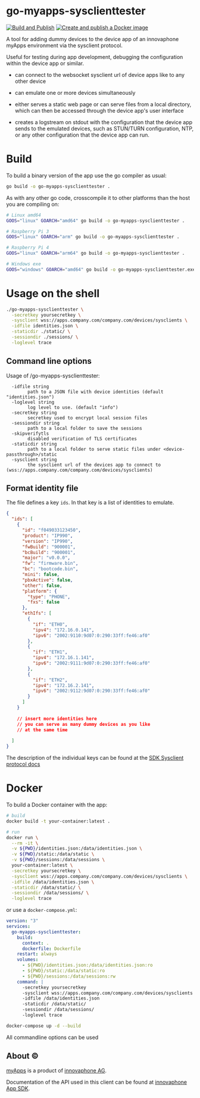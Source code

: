 # go-myapps-sysclienttester

[![Build and Publish](https://github.com/ricoschulte/sysclienttester/actions/workflows/main.yaml/badge.svg?branch=main)](https://github.com/ricoschulte/sysclienttester/actions/workflows/main.yaml)
[![Create and publish a Docker image](https://github.com/cyberdinge/sysclienttester/actions/workflows/container.yaml/badge.svg)](https://github.com/ricoschulte/sysclienttester/actions/workflows/container.yaml)

A tool for adding dummy devices to the device app of an innovaphone myApps environment via the sysclient protocol.

Useful for testing during app development, debugging the configuration within the device app or similar.



- can connect to the websocket sysclient url of device apps like to any other device

- can emulate one or more devices simultaneously

- either serves a static web page or can serve files from a local directory, which can then be accessed through the device app's user interface

- creates a logstream on stdout with the configuration that the device app sends to the emulated devices, such as STUN/TURN configuration, NTP, or any other configuration that the device app can run.

# Build

To build a binary version of the app use the go compiler as usual:

``` BASH
go build -o go-myapps-sysclienttester .
```

As with any other go code, crosscompile it to other platforms than the host you are compiling on:

``` BASH
# Linux amd64
GOOS="linux" GOARCH="amd64" go build -o go-myapps-sysclienttester .

# Raspberry Pi 3
GOOS="linux" GOARCH="arm" go build -o go-myapps-sysclienttester .

# Raspberry Pi 4 
GOOS="linux" GOARCH="arm64" go build -o go-myapps-sysclienttester .

# Windows exe
GOOS="windows" GOARCH="amd64" go build -o go-myapps-sysclienttester.exe .
```

# Usage on the shell

``` BASH
./go-myapps-sysclienttester \
  -secretkey yoursecretkey \
  -sysclient wss://apps.company.com/company.com/devices/sysclients \
  -idfile identities.json \
  -staticdir ./static/ \
  -sessiondir ./sessions/ \
  -loglevel trace
```

## Command line options

Usage of /go-myapps-sysclienttester:
```
  -idfile string
        path to a JSON file with device identities (default "identities.json")
  -loglevel string
        log level to use. (default "info")
  -secretkey string
        secretkey used to encrypt local session files
  -sessiondir string
        path to a local folder to save the sessions
  -skipverifytls
        disabled verification of TLS certificates
  -staticdir string
        path to a local folder to serve static files under <device-passthrough>/static
  -sysclient string
        the sysclient url of the devices app to connect to (wss://apps.company.com/company.com/devices/sysclients)
```

## Format identity file

The file defines a key `ids`. In that key is a list of identities to emulate.

``` JSON
{
  "ids": [
    {
      "id": "f049033123450",
      "product": "IP990",
      "version": "IP990",
      "fwBuild": "900001",
      "bcBuild": "900001",
      "major": "v0.0.0",
      "fw": "firmware.bin",
      "bc": "bootcode.bin",
      "mini": false,
      "pbxActive": false,
      "other": false,
      "platform": {
        "type": "PHONE",
        "fxs": false
      },
      "ethIfs": [
        {
          "if": "ETH0",
          "ipv4": "172.16.0.141",
          "ipv6": "2002:9110:9d07:0:290:33ff:fe46:af0"
        },
        {
          "if": "ETH1",
          "ipv4": "172.16.1.141",
          "ipv6": "2002:9111:9d07:0:290:33ff:fe46:af0"
        },
        {
          "if": "ETH2",
          "ipv4": "172.16.2.141",
          "ipv6": "2002:9112:9d07:0:290:33ff:fe46:af0"
        }
      ]
    }
    
    // insert more identities here
    // you can serve as many dummy devices as you like 
    // at the same time
    
  ]
}
```
The description of the individual keys can be found at the [SDK Sysclient protocol docs](https://sdk.innovaphone.com/13r3/doc/protocol/sysclient.htm#AMTIdentify)

# Docker

To build a Docker container with the app:

``` BASH
# build
docker build -t your-container:latest .

# run
docker run \
  --rm -it \
  -v ${PWD}/identities.json:/data/identities.json \
  -v ${PWD}/static:/data/static \
  -v ${PWD}/sessions:/data/sessions \
  your-container:latest \
  -secretkey yoursecretkey \
  -sysclient wss://apps.company.com/company.com/devices/sysclients \
  -idfile /data/identities.json \
  -staticdir /data/static/ \
  -sessiondir /data/sessions/ \
  -loglevel trace
```

or use a `docker-compose.yml`:

``` YAML
version: "3"
services:
  go-myapps-sysclienttester:
    build:
      context: .
      dockerfile: Dockerfile
    restart: always
    volumes:
      - ${PWD}/identities.json:/data/identities.json:ro
      - ${PWD}/static:/data/static:ro
      - ${PWD}/sessions:/data/sessions:rw
    command: |
      -secretkey yoursecretkey 
      -sysclient wss://apps.company.com/company.com/devices/sysclients
      -idfile /data/identities.json
      -staticdir /data/static/
      -sessiondir /data/sessions/
      -loglevel trace     
```

``` BASH
docker-compose up -d --build
```

All commandline options can be used 

## About ©

[myApps](https://www.innovaphone.com/en/myapps/what-is-myapps.html) is a product of [innovaphone AG](https://www.innovaphone.com).

Documentation of the API used in this client can be found at [ innovaphone App SDK](https://sdk.innovaphone.com/).